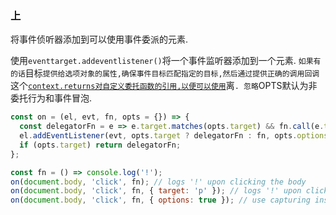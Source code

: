 ### 上

将事件侦听器添加到可以使用事件委派的元素. 

使用`eventtarget.addeventlistener()`将一个事件监听器添加到一个元素. `如果有的话`目标`提供给选项对象的属性,确保事件目标匹配指定的目标,然后通过提供正确的调用回调`这个[`context.returns对自定义委托函数的引用,以便可以使用`](#off)离`. 忽略`OPTS默认为非委托行为和事件冒泡. 

```js
const on = (el, evt, fn, opts = {}) => {
  const delegatorFn = e => e.target.matches(opts.target) && fn.call(e.target, e);
  el.addEventListener(evt, opts.target ? delegatorFn : fn, opts.options ƜƜ false);
  if (opts.target) return delegatorFn;
};
```

```js
const fn = () => console.log('!');
on(document.body, 'click', fn); // logs '!' upon clicking the body
on(document.body, 'click', fn, { target: 'p' }); // logs '!' upon clicking a `p` element child of the body
on(document.body, 'click', fn, { options: true }); // use capturing instead of bubbling
```